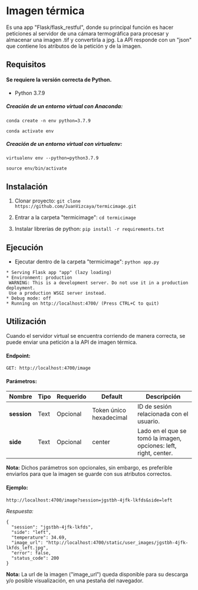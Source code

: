 # Imagen térmica
Es una app "Flask/flask_restful", donde su principal función es hacer peticiones al servidor de una cámara termográfica para procesar y almacenar una imagen .tif y convertirla a jpg.
La API responde con un "json" que contiene los atributos de la petición y de la imagen.

## Requisitos
#### Se requiere la versión correcta de Python.
- Python 3.7.9
##### Creación de un entorno virtual con Anaconda:
`conda create -n env python=3.7.9`

`conda activate env`
##### Creación de un entorno virtual con virtualenv:
`virtualenv env --python=python3.7.9`

`source env/bin/activate`

## Instalación
1. Clonar proyecto: 
`git clone https://github.com/JuanVizcaya/termicimage.git`

2. Entrar a la carpeta "termicimage": 
`cd termicimage`

3. Instalar librerías de python: 
`pip install -r requirements.txt`

## Ejecución
- Ejecutar dentro de la carpeta "termicimage": `python app.py`
```
* Serving Flask app "app" (lazy loading)
* Environment: production
 WARNING: This is a development server. Do not use it in a production deployment.
 Use a production WSGI server instead.
* Debug mode: off
* Running on http://localhost:4700/ (Press CTRL+C to quit)
```
## Utilización
Cuando el servidor virtual se encuentra corriendo de manera correcta, se puede enviar una petición a la API de imagen térmica.

#### Endpoint:
`GET: http://localhost:4700/image`

#### Parámetros:
| Nombre | Tipo | Requerido | Default | Descripción
| ----------- | ----------- | ----------- | ----------- | ------------------- |
| **session** | Text | Opcional | Token único hexadecimal | ID de sesión relacionada con el usuario. |
| **side** | Text |  Opcional  | center | Lado en el que se tomó la imagen, opciones: left, right, center. |

**Nota:** Dichos parámetros son opcionales, sin embargo, es preferible enviarlos para que la imagen se guarde con sus atributos correctos.

#### Ejemplo:
`http://localhost:4700/image?session=jgstbh-4jfk-lkfds&side=left`

*Respuesta:*
```
{
  "session": "jgstbh-4jfk-lkfds",
  "side": "left",
  "temperature": 34.69,
  "image_url": "http://localhost:4700/static/user_images/jgstbh-4jfk-lkfds_left.jpg",
  "error": false,
  "status_code": 200
}
```

**Nota:** La url de la imagen ("image_url") queda disponible para su descarga y/o posible visualización, en una pestaña del navegador.
